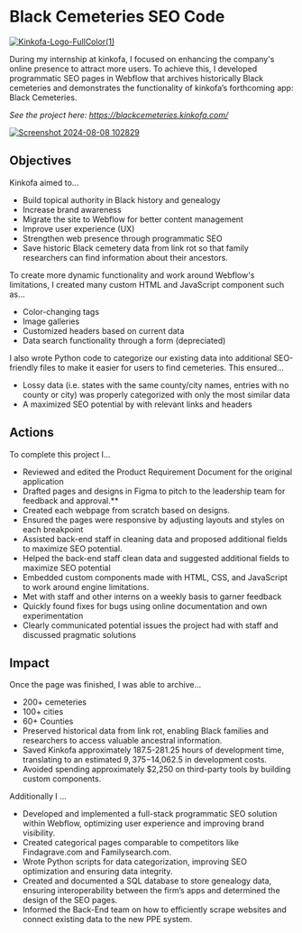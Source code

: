# Black Cemeteries SEO Code 
[![Kinkofa-Logo-FullColor(1)](https://github.com/user-attachments/assets/bf3c03de-d434-4abc-9dcc-ea3f9198e4fa)](https://kinkofa.com/)

During my internship at kinkofa, I focused on enhancing the company's online presence to attract more users. To achieve this, I developed programmatic SEO pages in Webflow that archives historically Black cemeteries and demonstrates the functionality of kinkofa’s forthcoming app: Black Cemeteries. 

_See the project here: https://blackcemeteries.kinkofa.com/_


[![Screenshot 2024-08-08 102829](https://github.com/user-attachments/assets/4cc4a53b-ecc2-43b0-ae61-e75ea19628a6)](https://blackcemeteries.kinkofa.com/)

## Objectives 

Kinkofa aimed to... 
* Build topical authority in Black history and genealogy
* Increase brand awareness
* Migrate the site to Webflow for better content management
* Improve user experience (UX)
* Strengthen web presence through programmatic SEO
* Save historic Black cemetery data from link rot so that family researchers can find information about their ancestors.


To create more dynamic functionality and work around Webflow's limitations, I created many custom HTML and JavaScript component such as... 
* Color-changing tags 
* Image galleries 
* Customized headers based on current data 
* Data search functionality through a form (depreciated)

I also wrote Python code to categorize our existing data into additional SEO-friendly files to make it easier for users to find cemeteries. This ensured... 
* Lossy data (i.e. states with the same county/city names, entries with no county or city) was properly categorized with only the most similar data
* A maximized SEO potential by with relevant links and headers 


## Actions 
To complete this project I...
* Reviewed and edited the Product Requirement Document for the original application
* Drafted pages and designs in Figma to pitch to the leadership team for feedback and approval.**
* Created each webpage from scratch based on designs.
* Ensured the pages were responsive by adjusting layouts and styles on each breakpoint
* Assisted back-end staff in cleaning data and proposed additional fields to maximize SEO potential.
* Helped the back-end staff clean data and suggested additional fields to maximize SEO potential 
* Embedded custom components made with HTML, CSS, and JavaScript to work around engine limitations.
* Met with staff and other interns on a weekly basis to garner feedback 
* Quickly found fixes for bugs using online documentation and own experimentation 
* Clearly communicated potential issues the project had with staff and discussed pragmatic solutions 


## Impact 
Once the page was finished, I was able to archive... 
* 200+ cemeteries 
* 100+ cities 
* 60+ Counties
* Preserved historical data from link rot, enabling Black families and researchers to access valuable ancestral information.
* Saved Kinkofa approximately 187.5-281.25 hours of development time, translating to an estimated $9,375-$14,062.5 in development costs.
* Avoided spending approximately $2,250 on third-party tools by building custom components.

Additionally I ...
* Developed and implemented a full-stack programmatic SEO solution within Webflow, optimizing user experience and improving brand visibility.
* Created categorical pages comparable to competitors like Findagrave.com and Familysearch.com.
* Wrote Python scripts for data categorization, improving SEO optimization and ensuring data integrity.
* Created and documented a SQL database to store genealogy data, ensuring interoperability between the firm’s apps and determined the design of the SEO pages.
* Informed the Back-End team on how to efficiently scrape websites and connect existing data to the new PPE system.


